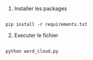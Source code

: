1. Installer les packages

```

pip install -r requirements.txt

```

2. Executer le fichier

```

python word_cloud.py

```